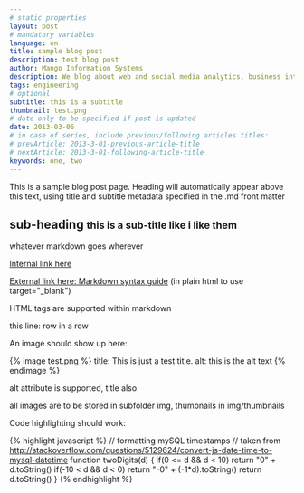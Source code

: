 ```yaml
---
# static properties
layout: post
# mandatory variables
language: en
title: sample blog post
description: test blog post
author: Mango Information Systems
description: We blog about web and social media analytics, business intelligence, and data visualization techniques.
tags: engineering
# optional
subtitle: this is a subtitle
thumbnail: test.png
# date only to be specified if post is updated
date: 2013-03-06
# in case of series, include previous/following articles titles:
# prevArticle: 2013-3-01-previous-article-title
# nextArticle: 2013-3-01-following-article-title
keywords: one, two
---
```


This is a sample blog post page. Heading will automatically appear above this text, using title and subtitle metadata specified in the .md front matter

sub-heading <small>this is a sub-title like i like them </small>
-----------------------------------------------------

whatever markdown goes wherever

[Internal link here](http://mango-is.com/contact/)

<a href="http://daringfireball.net/projects/markdown/syntax" target = "_blank">External link here: Markdown syntax guide</a>
(in plain html to use target="_blank")

<div class="row">
	<div class="span6">
		<p>HTML tags are supported within markdown</p>
	</div>
	<div class="span6">
		<div class="row">
			<div class="span6">
				<p>this line: row in a row</p>
			</div>
		</div>
	</div>
</div>

An image should show up here: 

{% image test.png %}
  title: This is just a test title.
  alt: this is the alt text
{% endimage %}

alt attribute is supported, title also

all images are to be stored in subfolder img, thumbnails in img/thumbnails

Code highlighting should work:

{% highlight javascript %}
// formatting mySQL timestamps
// taken from http://stackoverflow.com/questions/5129624/convert-js-date-time-to-mysql-datetime
function twoDigits(d) {
    if(0 <= d && d < 10) return "0" + d.toString()
    if(-10 < d && d < 0) return "-0" + (-1*d).toString()
    return d.toString()
}
{% endhighlight %}
